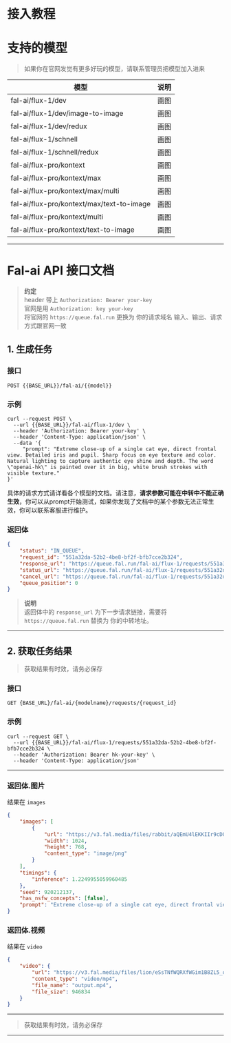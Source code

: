 # 接入教程

# 支持的模型

> 如果你在官网发觉有更多好玩的模型，请联系管理员把模型加入进来

| 模型                                      | 说明 |
| ----------------------------------------- | ---- |
| fal-ai/flux-1/dev                         | 画图 |
| fal-ai/flux-1/dev/image-to-image          | 画图 |
| fal-ai/flux-1/dev/redux                   | 画图 |
| fal-ai/flux-1/schnell                     | 画图 |
| fal-ai/flux-1/schnell/redux               | 画图 |
| fal-ai/flux-pro/kontext                   | 画图 |
| fal-ai/flux-pro/kontext/max               | 画图 |
| fal-ai/flux-pro/kontext/max/multi         | 画图 |
| fal-ai/flux-pro/kontext/max/text-to-image | 画图 |
| fal-ai/flux-pro/kontext/multi             | 画图 |
| fal-ai/flux-pro/kontext/text-to-image     | 画图 |

---

# Fal-ai API 接口文档

> **约定**  
> header 带上 `Authorization: Bearer your-key`  
> 官网是用 `Authorization: key your-key`  
> 将官网的 `https://queue.fal.run` 更换为 你的请求域名
> 输入、输出、请求方式跟官网一致

## 1. 生成任务

### 接口

```
POST {{BASE_URL}}/fal-ai/{{model}}
```

### 示例

```shell
curl --request POST \
  --url {{BASE_URL}}/fal-ai/flux-1/dev \
  --header 'Authorization: Bearer your-key' \
  --header 'Content-Type: application/json' \
  --data '{
     "prompt": "Extreme close-up of a single cat eye, direct frontal view. Detailed iris and pupil. Sharp focus on eye texture and color. Natural lighting to capture authentic eye shine and depth. The word \"openai-hk\" is painted over it in big, white brush strokes with visible texture."
}'
```

具体的请求方式请详看各个模型的文档。请注意，**请求参数可能在中转中不能正确生效**，你可以从prompt开始测试，如果你发现了文档中的某个参数无法正常生效，你可以联系客服进行维护。

### 返回体

```json
{
	"status": "IN_QUEUE",
	"request_id": "551a32da-52b2-4be8-bf2f-bfb7cce2b324",
	"response_url": "https://queue.fal.run/fal-ai/flux-1/requests/551a32da-52b2-4be8-bf2f-bfb7cce2b324",
	"status_url": "https://queue.fal.run/fal-ai/flux-1/requests/551a32da-52b2-4be8-bf2f-bfb7cce2b324/status",
	"cancel_url": "https://queue.fal.run/fal-ai/flux-1/requests/551a32da-52b2-4be8-bf2f-bfb7cce2b324/cancel",
	"queue_position": 0
}
```

> **说明**  
> 返回体中的 `response_url` 为下一步请求链接，需要将 `https://queue.fal.run` 替换为 你的中转地址。

---

## 2. 获取任务结果

> 获取结果有时效，请务必保存

### 接口

```
GET {BASE_URL}/fal-ai/{modelname}/requests/{request_id}
```

### 示例

```shell
curl --request GET \
  --url {{BASE_URL}}/fal-ai/flux-1/requests/551a32da-52b2-4be8-bf2f-bfb7cce2b324 \
  --header 'Authorization: Bearer hk-your-key' \
  --header 'Content-Type: application/json'
```

---

### 返回体.图片

结果在 `images`

```json
{
	"images": [
		{
			"url": "https://v3.fal.media/files/rabbit/aQEmU4lEKKIIr9cDOChUB.png",
			"width": 1024,
			"height": 768,
			"content_type": "image/png"
		}
	],
	"timings": {
		"inference": 1.2249955059960485
	},
	"seed": 920212137,
	"has_nsfw_concepts": [false],
	"prompt": "Extreme close-up of a single cat eye, direct frontal view. Detailed iris and pupil. Sharp focus on eye texture and color. Natural lighting to capture authentic eye shine and depth. The word \"openai-hk\" is painted over it in big, white brush strokes with visible texture."
}
```

### 返回体.视频

结果在 `video`

```json
{
	"video": {
		"url": "https://v3.fal.media/files/lion/eSsTNfWQRXfWGim1B8ZL5_output.mp4",
		"content_type": "video/mp4",
		"file_name": "output.mp4",
		"file_size": 946834
	}
}
```

---

> 获取结果有时效，请务必保存

---
